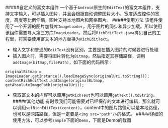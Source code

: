 #####自定义的富文本组件
一个基于`Android`原生的`EditText`的富文本组件，支持文字输入，可以插入图片，并且会根据自动调整图片大小，宽度适应控件的宽度，高度等比例伸缩，图片支持本地图片和网络图片。
#####使用方法
该组件使用了一个开源的图片加载库`ImageLoader`，用于图片的同步和异步加载。所以使用该组件需要导入第三方库`ImageLoader`。然后将`RichEditText.java`拷贝自己的工程里，将需要使用富文本的地方替换为`RichEditText`。
* 输入文字和普通的`EditText`没有区别，主要是在插入图片的时候要进行处理
* 插入图片时，需要将图片转化为`Bitmap`，然后指定其存储路径，调用`addImage(bitmap,filePath)`，如下面的代码所示：
```
originalBitmap = ImageLoader.getInstance().loadImageSync(originalUri.toString());
contentRichEditText.addImage(originalBitmap,	getAbsoluteImagePath(originalUri));
```
* 获取富文本的内容可以调用`getRichText`也可以调用`getText().toString`。
#####其他功能
有时候我们可能需要对已经保存的文本进行编辑，那么就可以调用`setRichEditText(content)`，content中的图片路径可以是本地路径，也可以是网路路径，但是一定要是`<img src="path"/>`的格式。
#####详细的使用方法，可以参考`sample`下面的`Demo`，下面是Demo的截图

